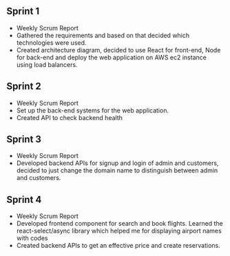 ## Sprint 1
* Weekly Scrum Report
* Gathered the requirements and based on that decided which technologies were used.
* Created architecture diagram, decided to use React for front-end, Node for back-end and deploy the web application on AWS ec2 instance using load balancers. 

## Sprint 2
* Weekly Scrum Report
* Set up the back-end systems for the web application.
* Created API to check backend health

## Sprint 3
* Weekly Scrum Report
* Developed backend APIs for signup and login of admin and customers, decided to just change the domain name to distinguish between admin and customers.

## Sprint 4
* Weekly Scrum Report
* Developed frontend component for search and book flights. Learned the react-select/async library which helped me for displaying airport names with codes
* Created backend APIs to get an effective price and create reservations.

